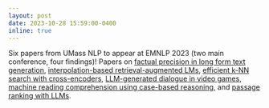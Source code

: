 ```yaml
---
layout: post
date: 2023-10-28 15:59:00-0400
inline: true
---
```


Six papers from UMass NLP to appear at EMNLP 2023 (two main conference, four findings)! Papers on [factual precision in long form text generation](https://arxiv.org/pdf/2305.14251.pdf), [interpolation-based retrieval-augmented LMs](https://arxiv.org/pdf/2305.14625.pdf), [efficient k-NN search with cross-encoders](https://arxiv.org/pdf/2305.02996.pdf), [LLM-generated dialogue in video games](https://people.cs.umass.edu/~nsa/papers/discoelysium_emnlp_2023.pdf), [machine reading comprehension using case-based reasoning](https://arxiv.org/pdf/2305.14815.pdf), and [passage ranking with LLMs](https://arxiv.org/pdf/2310.14408.pdf).
